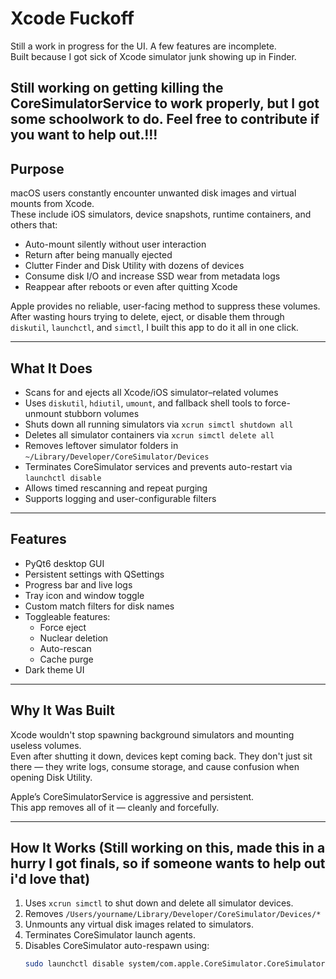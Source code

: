 # Xcode Fuckoff

Still a work in progress for the UI. A few features are incomplete.  
Built because I got sick of Xcode simulator junk showing up in Finder.

Still working on getting killing the CoreSimulatorService to work properly, but I got some schoolwork to do. Feel free to contribute if you want to help out.!!!
---

## Purpose

macOS users constantly encounter unwanted disk images and virtual mounts from Xcode.  
These include iOS simulators, device snapshots, runtime containers, and others that:

- Auto-mount silently without user interaction
- Return after being manually ejected
- Clutter Finder and Disk Utility with dozens of devices
- Consume disk I/O and increase SSD wear from metadata logs
- Reappear after reboots or even after quitting Xcode

Apple provides no reliable, user-facing method to suppress these volumes.  
After wasting hours trying to delete, eject, or disable them through `diskutil`, `launchctl`, and `simctl`, I built this app to do it all in one click.

---

## What It Does

- Scans for and ejects all Xcode/iOS simulator–related volumes
- Uses `diskutil`, `hdiutil`, `umount`, and fallback shell tools to force-unmount stubborn volumes
- Shuts down all running simulators via `xcrun simctl shutdown all`
- Deletes all simulator containers via `xcrun simctl delete all`
- Removes leftover simulator folders in `~/Library/Developer/CoreSimulator/Devices`
- Terminates CoreSimulator services and prevents auto-restart via `launchctl disable`
- Allows timed rescanning and repeat purging
- Supports logging and user-configurable filters

---

## Features

- PyQt6 desktop GUI
- Persistent settings with QSettings
- Progress bar and live logs
- Tray icon and window toggle
- Custom match filters for disk names
- Toggleable features:
  - Force eject
  - Nuclear deletion
  - Auto-rescan
  - Cache purge
- Dark theme UI

---

## Why It Was Built

Xcode wouldn't stop spawning background simulators and mounting useless volumes.  
Even after shutting it down, devices kept coming back. They don't just sit there — they write logs, consume storage, and cause confusion when opening Disk Utility.

Apple’s CoreSimulatorService is aggressive and persistent.  
This app removes all of it — cleanly and forcefully.

---

## How It Works (Still working on this, made this in a hurry I got finals, so if someone wants to help out i'd love that)

1. Uses `xcrun simctl` to shut down and delete all simulator devices.
2. Removes `/Users/yourname/Library/Developer/CoreSimulator/Devices/*` 
3. Unmounts any virtual disk images related to simulators.
4. Terminates CoreSimulator launch agents.
5. Disables CoreSimulator auto-respawn using:
   ```bash
   sudo launchctl disable system/com.apple.CoreSimulator.CoreSimulatorService